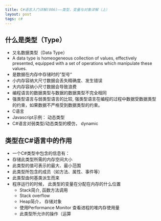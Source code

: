 ```yaml
---
title: C#语言入门详解(006)——类型，变量与对象详解（上）
layout: post
tags: c#
---
```


## 什么是类型（Type）
* 又名数据类型（Data Type）
 * A data type is homeogeneous collection of values, effectively presented, equipped with a set of operations which manipulate these values.
 * 是数据在内存中存储时的”型号“
 * 小内存容纳大尺寸数据会丢失精确度、发生错误
 * 大内存容纳小尺寸数据会导致浪费
 * 编程语言的数据类型与数据的数据类型不完全相同
* 强类型语言与弱类型语言的比较, 强类型语言在编程的过程中数据受数据类型的约束，如果数据不严格受到数据类型的约束。
 * C语言
 * Javascript示例： 动态类型
 * C#语言对弱类型/动态类型的模仿， dynamic

## 类型在C#语言中的作用
 * 一个C#类型中包含的信息有：
  * 存储此类型所需的内存空间大小
  * 此类型的值可表示的最大、最小范围
  * 此类型所包含的成员（如方法、属性、事件等）
  * 此类型由何基类派生而来
  * 程序运行的时候， 此类型的变量在分配在内存的什么位置
    * Stack简介, 函数方法调用
    * Stack overflow
    * Heap简介， 存储对象
    * 使用Performance Monitor 查看进程的堆内存使用量
    * 此类型所允许的操作（运算